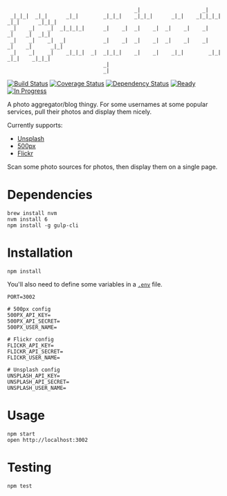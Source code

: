 ```
                                         _|                    _|
 _|_|_|  _|_|      _|_|        _|_|_|    _|_|_|      _|_|    _|_|_|_|    _|_|      _|_|_|
 _|    _|    _|  _|_|_|_|      _|    _|  _|    _|  _|    _|    _|      _|    _|  _|_|
 _|    _|    _|  _|            _|    _|  _|    _|  _|    _|    _|      _|    _|      _|_|
 _|    _|    _|    _|_|_|  _|  _|_|_|    _|    _|    _|_|        _|_|    _|_|    _|_|_|
                               _|
                               _|
```

[![Build Status](https://img.shields.io/travis/randytarampi/me.photos.svg?style=flat-square)](https://travis-ci.org/randytarampi/me.photos) [![Coverage Status](https://img.shields.io/coveralls/randytarampi/me.photos.svg?style=flat-square)](https://coveralls.io/github/randytarampi/me.photos?branch=master) [![Dependency Status](https://img.shields.io/david/randytarampi/me.photos.svg?style=flat-square)](https://david-dm.org/randytarampi/me.photos) [![Ready](https://img.shields.io/waffle/label/randytarampi/me.photos/ready.svg?style=flat-square&label=Ready)](http://waffle.io/randytarampi/me.photos) [![In Progress](https://img.shields.io/waffle/label/randytarampi/me.photos/in%20progress.svg?style=flat-square&label=In%20Progress)](http://waffle.io/randytarampi/me.photos)

A photo aggregator/blog thingy. For some usernames at some popular services, pull their photos and display them nicely.

Currently supports:
- [Unsplash](https://unsplash.com/documentation)
- [500px](https://github.com/500px/api-documentation)
- [Flickr](https://www.flickr.com/services/api/)

Scan some photo sources for photos, then display them on a single page.

# Dependencies
```
brew install nvm
nvm install 6
npm install -g gulp-cli
```

# Installation

```
npm install
```

You'll also need to define some variables in a [`.env`](https://github.com/randytarampi/me.photos/blob/master/.env) file.

```
PORT=3002

# 500px config
500PX_API_KEY=
500PX_API_SECRET=
500PX_USER_NAME=

# Flickr config
FLICKR_API_KEY=
FLICKR_API_SECRET=
FLICKR_USER_NAME=

# Unsplash config
UNSPLASH_API_KEY=
UNSPLASH_API_SECRET=
UNSPLASH_USER_NAME=
```

# Usage

```
npm start
open http://localhost:3002
```

# Testing

```
npm test
```
